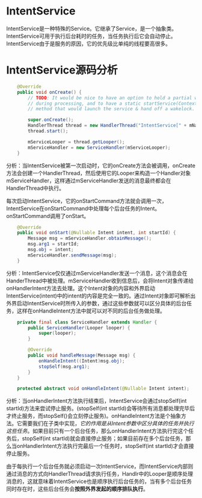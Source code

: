# IntentService

IntentService是一种特殊的Service。它继承了Service，是一个抽象类。  
IntentService可用于执行后台耗时的任务，当任务执行后它会自动停止。  
IntentService由于是服务的原因，它的优先级比单纯的线程要高很多。

# IntentService源码分析

```java
    @Override
    public void onCreate() {
        // TODO: It would be nice to have an option to hold a partial wakelock
        // during processing, and to have a static startService(Context, Intent)
        // method that would launch the service & hand off a wakelock.

        super.onCreate();
        HandlerThread thread = new HandlerThread("IntentService[" + mName + "]");
        thread.start();

        mServiceLooper = thread.getLooper();
        mServiceHandler = new ServiceHandler(mServiceLooper);
    }
```
分析：当IntentService被第一次启动时，它的onCreate方法会被调用，onCreate方法会创建一个HandlerThread，然后使用它的Looper来构造一个Handler对象mServiceHandler，这样通过mServiceHandler发送的消息最终都会在HandlerThread中执行。


每次启动IntentService，它的onStartCommand方法就会调用一次，IntentService在onStartCommand中处理每个后台任务的Intent。onStartCommand调用了onStart。
```java
    @Override
    public void onStart(@Nullable Intent intent, int startId) {
        Message msg = mServiceHandler.obtainMessage();
        msg.arg1 = startId;
        msg.obj = intent;
        mServiceHandler.sendMessage(msg);
    }
```
分析：IntentService仅仅通过mServiceHandler发送一个消息，这个消息会在HanderThread中被处理。mServiceHandler收到信息后，会将Intent对象传递给onHandlerIntent方法去处理。这个Intent对象的内容和外界启动IntentService(intent)中的intent的内容是完全一致的。通过Intent对象即可解析出外界启动IntentService时所传入的参数，通过这些参数就可以区分具体的后台任务，这样在onHandleIntent方法中就可以对不同的后台任务做处理。

```java
    private final class ServiceHandler extends Handler {
        public ServiceHandler(Looper looper) {
            super(looper);
        }

        @Override
        public void handleMessage(Message msg) {
            onHandleIntent((Intent)msg.obj);
            stopSelf(msg.arg1);
        }
    }

    protected abstract void onHandleIntent(@Nullable Intent intent);

```
分析：当onHandlerIntent方法执行结束后，IntentService会通过stopSelf(int startId)方法来尝试停止服务。(stopSelf(int startId)会等待所有消息都处理完毕后才终止服务，而stopSelf()会立刻停止服务)。onHandleIntent方法是个抽象方法。它需要我们在子类中实现，*它的作用是从Intent参数中区分具体的任务并执行这些任务*。如果目前只有一个后台任务，那么onHandlerIntent方法执行完这个任务后，stopSelf(int startId)就会直接停止服务；如果目前存在多个后台任务，那么当onHandlerIntent方法执行完最后一个任务时，stopSelf(int startId)才会直接停止服务。

由于每执行一个后台任务就必须启动一次IntentService，而IntentService内部则通过消息的方式向HandlerThread请求执行任务，Handlr中的Looper是顺序处理消息的，这就意味着IntentService也是顺序执行后台任务的，当有多个后台任务同时存在时，这些后台任务会**按照外界发起的顺序排队执行**。

